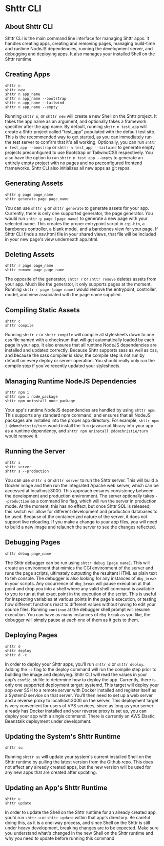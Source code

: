 # Shttr CLI

## About Shttr CLI

Shttr CLI is the main command line interface for managing Shttr apps.
It handles creating apps, creating and removing pages, managing build-time and runtime NodeJS dependencies, running the development server, and debugging and deploying apps.
It also manages your installed Shell on the Shttr runtime.

## Creating Apps

```Shell
shttr n
shttr new
shttr n app_name
shttr n app_name --bootstrap
shttr n app_name --tailwind
shttr n app_name --empty
```

Running `shttr n`, or `shttr new` will create a new Shell on the Shttr project.
It takes the app name as an argument, and optionally takes a framework specifier after the app name.
By default, running `shttr n test_app` will create a Shttr project called "test_app" populated with the default test site.
This is the recommended way to get started, as you can immediately run the test server to confirm that it's all working.
Optionally, you can run `shttr n test_app --boostrap` or `shttr n test_app --tailwind` to generate empty projects preconfigured to use Bootstrap or TailwindCSS respectively.
You also have the option to run `shttr n test_app --empty` to generate an entirely empty project with no pages and no preconfigured frontend frameworks.
Shttr CLI also initializes all new apps as git repos.

## Generating Assets

```Shell
shttr g page page_name
shttr generate page page_name
```

You can use `shttr g` or `shttr generate` to generate assets for your app.
Currently, there is only one supported generator, the page generator.
You would run `shttr g page [page name]` to generate a new page with your selected name.
This creates the proper entrypoint script in `cgi-bin`, a barebones controller, a blank model, and a barebones view for your page.
If Shttr CLI finds a nav.html file in your shared views, that file will be included in your new page's view underneath app.html.

## Deleting Assets

```Shell
shttr r page page_name
shttr remove page page_name
```

The opposite of the generator, `shttr r` or `shttr remove` deletes assets from your app.
Much like the generator, it only supports pages at the moment.
Running `shttr r page [page name]` would remove the entrypoint, controller, model, and view associated with the page name supplied.

## Compiling Static Assets

```Shell
shttr c
shttr compile
```

Running `shttr c` or `shttr compile` will compile all stylesheets down to one css file named with a checksum that will get automatically loaded by each page in your app.
It also ensures that all runtime NodeJS dependencies are installed and updated correctly.
Because Shttr supports sass as well as css, and because the sass compiler is slow, the compile step is not run by default on every deploy or server operation.
You should really only run the compile step if you've recently updated your stylesheets.

## Managing Runtime NodeJS Dependencies

```Shell
shttr npm i
shttr npm i node_package
shttr npm uninstall node_package
```

Your app's runtime NodeJS dependencies are handled by using `shttr npm`.
This supports any standard npm command, and ensures that all NodeJS packages are installed into the proper app directory.
For example, `shttr npm i @domchristie/turn` would install the Turn javascript library into your app as a runtime dependency, and `shttr npm uninstall @domchristie/turn` would remove it.

## Running the Server

```Shell
shttr s
shttr server
shttr s --production
```

You can use `shttr s` or `shttr server` to run the Shttr server.
This will build a Docker image and then run the integrated Apache web server, which can be accessed at localhost:3000.
This approach ensures consistency between the development and production environment.
The server optionally takes `--production` as a command line flag, which will run the server in production mode.
At the moment, this has no effect, but once Shttr SQL is released, this switch will allow for different development and production databases to be used.
Because of the containerized nature of the server, it does not support live reloading.
If you make a change to your app files, you will need to build a new image and relaunch the server to see the changes reflected.

## Debugging Pages

```Shell
shttr debug page_name
```

The Shttr debugger can be run using `shttr debug [page name]`.
This will create an environment that mimics the CGI environment of the server and runs the page scripts, ultimately outputting the resultant HTML as plain text to teh console.
The debugger is also looking for any instances of `dbg_break` in your scripts.
Any occurrence of `dbg_break` will pause execution at that point and drop you into a shell where any valid shell command is available to you to run at that exact point in the execution of the script.
This is useful for inspecting variables at various points in the page's execution, or testing how different functions react to different values without having to edit your source files.
Running `continue` at the debugger shell prompt will resume execution.
You can have as many instances of `dbg_break` as you like, the debugger will simply pause at each one of them as it gets to them.

## Deploying Pages

```Shell
shttr d
shttr deploy
shttr d -c
```

In order to deploy your Shttr apps, you'll run `shttr d` or `shttr deploy`.
Adding the `-c` flag to the deploy command will run the compile step prior to building the image and deploying.
Shttr CLI will read the values in your app's `config.sh` file to determine how to deploy the app.
Currently, there is only one supported deployment target: systemd.
This target will deploy your app over SSH to a remote server with Docker installed and register itself as a SystemD service on that server.
You'll then need to set up a web server and a reverse proxy to localhost:3000 on the server.
This deployment target is very convenient for users of VPS services, since as long as your server already has Docker installed and your reverse proxy is set up, you can deploy your app with a single command.
There is currently an AWS Elastic Beanstalk deployment under development.

## Updating the System's Shttr Runtime

```Shell
shttr su
```

Running `shttr su` will update your system's current installed Shell on the Shttr runtime by pulling the latest version from the Github repo.
This does not affect any already created apps, but the new version will be used for any new apps that are created after updating.

## Updating an App's Shttr Runtime

```Shell
shttr u
shttr update
```

In order to update the Shell on the Shttr runtime for an already created app, you'd run `shttr u` or `shttr update` within that app's directory.
Be careful doing this, as it is a one-way process, and since Shell on the Shttr is still under heavy development, breaking changes are to be expected.
Make sure you understand what's changed in the new Shell on the Shttr runtime and why you need to update before running this command.